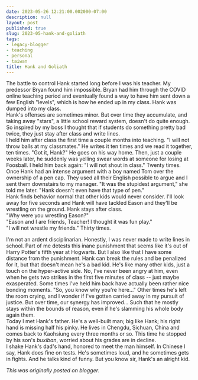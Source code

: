 ```yaml
---
date: 2023-05-26 12:21:00.002000-07:00
description: null
layout: post
published: true
slug: 2023-05-hank-and-goliath
tags:
- legacy-blogger
- teaching
- personal
- taiwan
title: Hank and Goliath
---
```



The battle to control Hank started long before I was his teacher. My predessor Bryan found him impossible. Bryan had him through the COVID online teaching period and eventually found a way to have him sent down a few English "levels", which is how he ended up in my class. Hank was dumped into my class.  
Hank's offenses are sometimes minor. But over time they accumulate, and taking away "stars", a little school reward system, doesn't do quite enough. So inspired by my boss I thought that if students do something pretty bad twice, they just stay after class and write lines.  
I held him after class the first time a couple months into teaching. "I will not throw balls at my classmates." He writes it ten times and we read it together, ten times. "Got it, Hank?" He goes on his way home. Then, just a couple weeks later, he suddenly was yelling swear words at someone for losing at Foosball. I held him back again: "I will not shout in class." Twenty times.   
Once Hank had an intense argument with a boy named Tom over the ownership of a pen cap. They used all their English possible to argue and I sent them downstairs to my manager. "It was the stupidest argument," she told me later. "Hank doesn't even have that type of pen."  
Hank finds behavior normal that other kids would never consider. I'll look away for five seconds and Hank will have tackled Eason and they'll be wrestling on the ground. Hank stays after class.  
"Why were you wrestling Eason?"  
"Eason and I are friends, Teacher! I thought it was fun play."  
"I will not wrestle my friends." Thirty times.  
  
I'm not an ardent disciplinarian. Honestly, I was never made to write lines in school. Part of me detests this inane punishment that seems like it's out of Harry Potter's fifth year at Hogwarts. But I also like that I have some distance from the punishment. Hank can break the rules and be penalized for it, but that doesn't mean he's a bad kid. He's like many other kids, just a touch on the hyper-active side. No, I've never been angry at him, even when he gets two strikes in the first five minutes of class -- just maybe exasperated. Some times I've held him back have actually been rather nice bonding moments. "So, you know why you're here..." Other times he's left the room crying, and I wonder if I've gotten carried away in my pursuit of justice. But over time, our synergy has improved... Such that he mostly stays within the bounds of reason, even if he's slamming his whole body again them.  
Today I met Hank's father. He's a well-built man; big like Hank; his right hand is missing half his pinky. He lives in Chengdu, Sichuan, China and comes back to Kaohsiung every three months or so. This time he stopped by his son's *buxiban*, worried about his grades are in decline.  
I shake Hank's dad's hand, honored to meet the man himself. In Chinese I say, Hank does fine on tests. He's sometimes loud, and he sometimes gets in fights. And he talks kind of funny. But you know sir, Hank's an alright kid.

*This was originally posted on blogger.*
